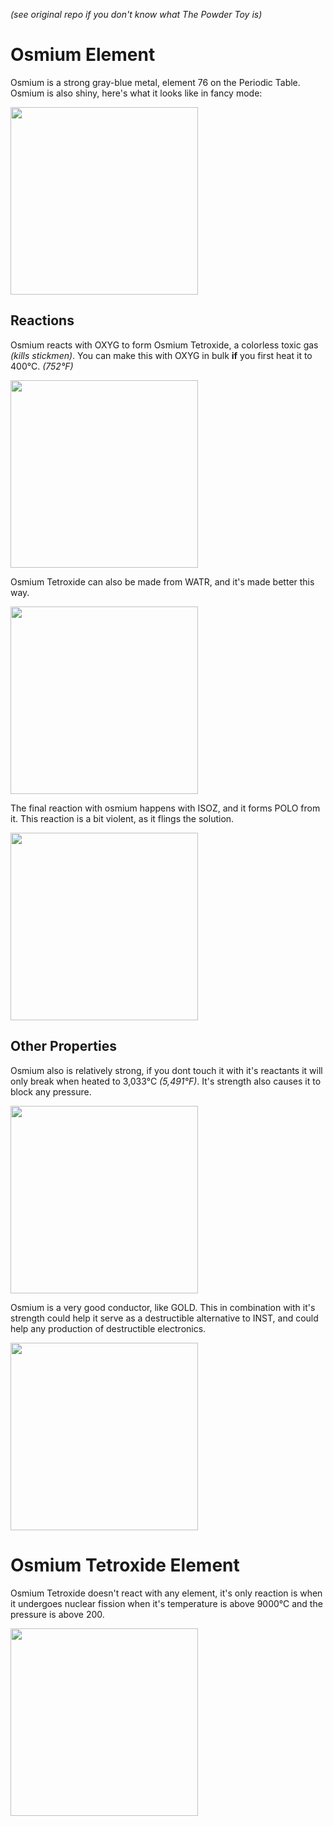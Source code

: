 *(see original repo if you don't know what The Powder Toy is)*

# Osmium Element
Osmium is a strong gray-blue metal, element 76 on the Periodic Table.
Osmium is also shiny, here's what it looks like in fancy mode:

<img src="https://github.com/c00lkase/TPT_Osmium/assets/90591350/e66d802b-17c1-4829-9c49-65d119756cc9" width="300"/>

## Reactions
Osmium reacts with OXYG to form Osmium Tetroxide, a colorless toxic gas *(kills stickmen)*. You can make this with OXYG in bulk **if** you first heat it to 400°C. *(752°F)*

<img src="https://github.com/c00lkase/TPT_Osmium/assets/90591350/409e3a1d-cdff-4919-be15-99b64c113818" width="300"/>


Osmium Tetroxide can also be made from WATR, and it's made better this way.

<img src="https://github.com/c00lkase/TPT_Osmium/assets/90591350/4711de36-3222-479a-a60d-401ac80edf49" width="300"/>


The final reaction with osmium happens with ISOZ, and it forms POLO from it. This reaction is a bit violent, as it flings the solution.

<img src="https://github.com/c00lkase/TPT_Osmium/assets/90591350/677d4ab3-0148-4240-920e-7fcb60e9cd3a" width="300"/>

## Other Properties

Osmium also is relatively strong, if you dont touch it with it's reactants it will only break when heated to 3,033°C *(5,491°F)*. It's strength also causes it to block any pressure.

<img src="https://github.com/c00lkase/TPT_Osmium/assets/90591350/492a2622-fa3a-46dd-9884-5e1f158f1bf6" width="300"/>


Osmium is a very good conductor, like GOLD. This in combination with it's strength could help it serve as a destructible alternative to INST, and could help any production of destructible electronics.

<img src="https://github.com/c00lkase/TPT_Osmium/assets/90591350/f8834f6f-b4c4-48f0-a44f-1179d9ec35ea" width="300"/>


# Osmium Tetroxide Element
Osmium Tetroxide doesn't react with any element, it's only reaction is when it undergoes nuclear fission when it's temperature is above 9000°C and the pressure is above 200.

<img src="https://github.com/c00lkase/TPT_Osmium/assets/90591350/7ed54bd5-2eca-41ca-881f-19dbad4dfa0d" width="300"/>
